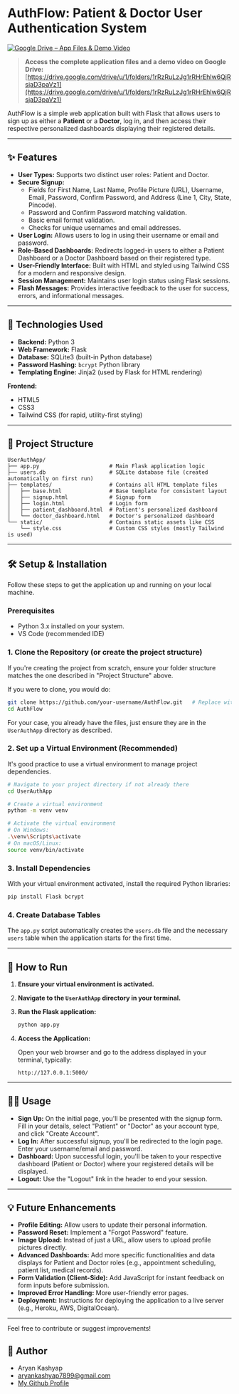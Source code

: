 # AuthFlow: Patient & Doctor User Authentication System

[![Google Drive – App Files & Demo Video](https://img.shields.io/badge/Google%20Drive-App%20Files%20%26%20Demo%20Video-blue?logo=google-drive)](https://drive.google.com/drive/u/1/folders/1rRzRuLzJg1rRHrEhlw6QjRsjaD3paVz1)
> **Access the complete application files and a demo video on Google Drive:**  
> [https://drive.google.com/drive/u/1/folders/1rRzRuLzJg1rRHrEhlw6QjRsjaD3paVz1](https://drive.google.com/drive/u/1/folders/1rRzRuLzJg1rRHrEhlw6QjRsjaD3paVz1)

AuthFlow is a simple web application built with Flask that allows users to sign up as either a **Patient** or a **Doctor**, log in, and then access their respective personalized dashboards displaying their registered details.

---

## ✨ Features

- **User Types:** Supports two distinct user roles: Patient and Doctor.
- **Secure Signup:**
  - Fields for First Name, Last Name, Profile Picture (URL), Username, Email, Password, Confirm Password, and Address (Line 1, City, State, Pincode).
  - Password and Confirm Password matching validation.
  - Basic email format validation.
  - Checks for unique usernames and email addresses.
- **User Login:** Allows users to log in using their username or email and password.
- **Role-Based Dashboards:** Redirects logged-in users to either a Patient Dashboard or a Doctor Dashboard based on their registered type.
- **User-Friendly Interface:** Built with HTML and styled using Tailwind CSS for a modern and responsive design.
- **Session Management:** Maintains user login status using Flask sessions.
- **Flash Messages:** Provides interactive feedback to the user for success, errors, and informational messages.

---

## 🚀 Technologies Used

- **Backend:** Python 3
- **Web Framework:** Flask
- **Database:** SQLite3 (built-in Python database)
- **Password Hashing:** `bcrypt` Python library
- **Templating Engine:** Jinja2 (used by Flask for HTML rendering)

**Frontend:**
- HTML5
- CSS3
- Tailwind CSS (for rapid, utility-first styling)

---

## 📁 Project Structure

```
UserAuthApp/
├── app.py                      # Main Flask application logic
├── users.db                    # SQLite database file (created automatically on first run)
├── templates/                  # Contains all HTML template files
│   ├── base.html               # Base template for consistent layout
│   ├── signup.html             # Signup form
│   ├── login.html              # Login form
│   ├── patient_dashboard.html  # Patient's personalized dashboard
│   └── doctor_dashboard.html   # Doctor's personalized dashboard
└── static/                     # Contains static assets like CSS
    └── style.css               # Custom CSS styles (mostly Tailwind is used)
```

---

## 🛠️ Setup & Installation

Follow these steps to get the application up and running on your local machine.

### **Prerequisites**

- Python 3.x installed on your system.
- VS Code (recommended IDE)

### 1. **Clone the Repository (or create the project structure)**

If you're creating the project from scratch, ensure your folder structure matches the one described in "Project Structure" above.

If you were to clone, you would do:

```bash
git clone https://github.com/your-username/AuthFlow.git   # Replace with your repo URL
cd AuthFlow
```

For your case, you already have the files, just ensure they are in the `UserAuthApp` directory as described.

### 2. **Set up a Virtual Environment (Recommended)**

It's good practice to use a virtual environment to manage project dependencies.

```bash
# Navigate to your project directory if not already there
cd UserAuthApp

# Create a virtual environment
python -m venv venv

# Activate the virtual environment
# On Windows:
.\venv\Scripts\activate
# On macOS/Linux:
source venv/bin/activate
```

### 3. **Install Dependencies**

With your virtual environment activated, install the required Python libraries:

```bash
pip install Flask bcrypt
```

### 4. **Create Database Tables**

The `app.py` script automatically creates the `users.db` file and the necessary `users` table when the application starts for the first time.

---

## 🚀 How to Run

1. **Ensure your virtual environment is activated.**
2. **Navigate to the `UserAuthApp` directory in your terminal.**
3. **Run the Flask application:**

    ```bash
    python app.py
    ```

4. **Access the Application:**

   Open your web browser and go to the address displayed in your terminal, typically:
   ```
   http://127.0.0.1:5000/
   ```

---

## 👨‍💻 Usage

- **Sign Up:** On the initial page, you'll be presented with the signup form. Fill in your details, select "Patient" or "Doctor" as your account type, and click "Create Account".
- **Log In:** After successful signup, you'll be redirected to the login page. Enter your username/email and password.
- **Dashboard:** Upon successful login, you'll be taken to your respective dashboard (Patient or Doctor) where your registered details will be displayed.
- **Logout:** Use the "Logout" link in the header to end your session.

---

## 💡 Future Enhancements

- **Profile Editing:** Allow users to update their personal information.
- **Password Reset:** Implement a "Forgot Password" feature.
- **Image Upload:** Instead of just a URL, allow users to upload profile pictures directly.
- **Advanced Dashboards:** Add more specific functionalities and data displays for Patient and Doctor roles (e.g., appointment scheduling, patient list, medical records).
- **Form Validation (Client-Side):** Add JavaScript for instant feedback on form inputs before submission.
- **Improved Error Handling:** More user-friendly error pages.
- **Deployment:** Instructions for deploying the application to a live server (e.g., Heroku, AWS, DigitalOcean).

---

Feel free to contribute or suggest improvements!

  ## 👤 Author

* Aryan Kashyap
* aryankashyap7899@gmail.com
* [My Github Profile](https://github.com/Void604)
